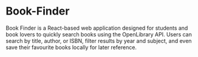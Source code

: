 # Book-Finder
Book Finder is a React-based web application designed for students and book lovers to quickly search books using the OpenLibrary API. Users can search by title, author, or ISBN, filter results by year and subject, and even save their favourite books locally for later reference.
